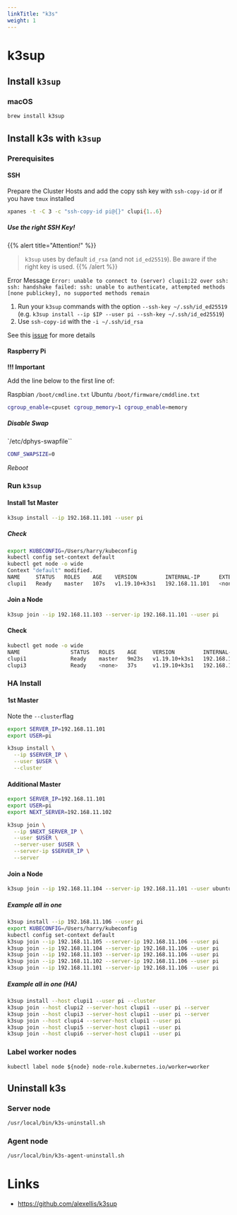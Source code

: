 ```yaml
---
linkTitle: "k3s"
weight: 1
---
```


# k3sup

## Install `k3sup`

### macOS

```sh
brew install k3sup
```

## Install k3s with `k3sup`

### Prerequisites

#### SSH

Prepare the Cluster Hosts and add the copy ssh key with `ssh-copy-id` or if you have `tmux` installed

```sh
xpanes -t -C 3 -c "ssh-copy-id pi@{}" clupi{1..6}
```

##### Use the right SSH Key!

{{% alert title="Attention!" %}}
> `k3sup` uses by default `id_rsa` (and not `id_ed25519`). Be aware if the right key is used.
{{% /alert %}}

Error Message `Error: unable to connect to (server) clupi1:22 over ssh: ssh: handshake failed: ssh: unable to authenticate, attempted methods [none publickey], no supported methods remain`

1. Run your `k3sup` commands with the option `--ssh-key ~/.ssh/id_ed25519` (e.g. `k3sup install --ip $IP --user pi --ssh-key ~/.ssh/id_ed25519`)
2. Use `ssh-copy-id` with the `-i ~/.ssh/id_rsa`

See this [issue](https://github.com/alexellis/k3sup/issues/99) for more details


#### Raspberry Pi

**!!! Important**

Add the line below to the first line of:

Raspbian `/boot/cmdline.txt`
Ubuntu `/boot/firmware/cmddline.txt`

```sh
cgroup_enable=cpuset cgroup_memory=1 cgroup_enable=memory
```

##### Disable Swap

`/etc/dphys-swapfile``
```sh
CONF_SWAPSIZE=0
```

*Reboot*

### Run `k3sup` 

#### Install 1st Master

```sh
k3sup install --ip 192.168.11.101 --user pi
```

##### Check

```sh
export KUBECONFIG=/Users/harry/kubeconfig
kubectl config set-context default
kubectl get node -o wide
Context "default" modified.
NAME     STATUS   ROLES    AGE    VERSION         INTERNAL-IP      EXTERNAL-IP   OS-IMAGE             KERNEL-VERSION     CONTAINER-RUNTIME
clupi1   Ready    master   107s   v1.19.10+k3s1   192.168.11.101   <none>        Ubuntu 20.04.2 LTS   5.4.0-1034-raspi   containerd://1.4.4-k3s1
```

#### Join a Node

```sh
k3sup join --ip 192.168.11.103 --server-ip 192.168.11.101 --user pi
```

#### Check

```sh
kubectl get node -o wide
NAME                STATUS   ROLES    AGE     VERSION         INTERNAL-IP      EXTERNAL-IP   OS-IMAGE             KERNEL-VERSION     CONTAINER-RUNTIME
clupi1              Ready    master   9m23s   v1.19.10+k3s1   192.168.11.101   <none>        Ubuntu 20.04.2 LTS   5.4.0-1034-raspi   containerd://1.4.4-k3s1
clupi3              Ready    <none>   37s     v1.19.10+k3s1   192.168.11.103   <none>        Ubuntu 20.04.2 LTS   5.4.0-1034-raspi   containerd://1.4.4-k3s1
```

### HA Install

#### 1st Master

Note the `--cluster`flag

```sh
export SERVER_IP=192.168.11.101
export USER=pi

k3sup install \
  --ip $SERVER_IP \
  --user $USER \
  --cluster
```

#### Additional Master

```sh
export SERVER_IP=192.168.11.101
export USER=pi
export NEXT_SERVER=192.168.11.102

k3sup join \
  --ip $NEXT_SERVER_IP \
  --user $USER \
  --server-user $USER \
  --server-ip $SERVER_IP \
  --server
```

#### Join a Node

```sh
k3sup join --ip 192.168.11.104 --server-ip 192.168.11.101 --user ubuntu
```

##### Example all in one

```sh
k3sup install --ip 192.168.11.106 --user pi
export KUBECONFIG=/Users/harry/kubeconfig
kubectl config set-context default
k3sup join --ip 192.168.11.105 --server-ip 192.168.11.106 --user pi
k3sup join --ip 192.168.11.104 --server-ip 192.168.11.106 --user pi
k3sup join --ip 192.168.11.103 --server-ip 192.168.11.106 --user pi
k3sup join --ip 192.168.11.102 --server-ip 192.168.11.106 --user pi
k3sup join --ip 192.168.11.101 --server-ip 192.168.11.106 --user pi
```

##### Example all in one (HA)

```sh
k3sup install --host clupi1 --user pi --cluster
k3sup join --host clupi2 --server-host clupi1 --user pi --server
k3sup join --host clupi3 --server-host clupi1 --user pi --server
k3sup join --host clupi4 --server-host clupi1 --user pi
k3sup join --host clupi5 --server-host clupi1 --user pi
k3sup join --host clupi6 --server-host clupi1 --user pi
```

### Label **worker** nodes

`kubectl label node ${node} node-role.kubernetes.io/worker=worker`

## Uninstall k3s

### Server node

```sh
/usr/local/bin/k3s-uninstall.sh
```

### Agent node

```sh
/usr/local/bin/k3s-agent-uninstall.sh
```

# Links

* https://github.com/alexellis/k3sup